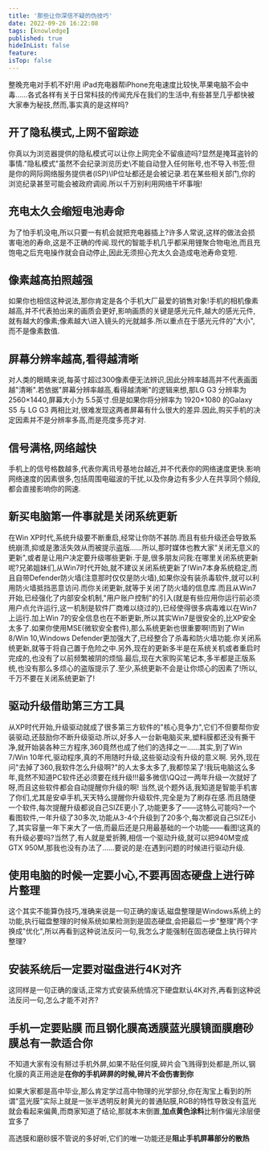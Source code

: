 ```yaml
---
title: '那些让你深信不疑的伪技巧'
date: 2022-09-26 16:22:08
tags: [knowledge]
published: true
hideInList: false
feature: 
isTop: false
---
```


整晚充电对手机不好!用 iPad充电器帮iPhone充电速度比较快,苹果电脑不会中毒……各式各样有关于日常科技的传闻充斥在我们的生活中,有些甚至几乎都快被大家奉为秘技,然而,事实真的是这样吗?

<!-- more -->

## 开了隐私模式,上网不留踪迹

  你真以为浏览器提供的隐私模式可以让你上网完全不留痕迹吗?显然是掩耳盗铃的事情."隐私模式"虽然不会纪录浏览历史\不能自动登入任何账号,也不导入书签;但是你的网际网络服务提供者(ISP)\IP位址都还是会被记录.若在某些相关部门,你的浏览纪录甚至可能会被政府调阅.所以千万别利用网络干坏事哦!
## 充电太久会缩短电池寿命

  为了怕手机没电,所以只要一有机会就把充电器插上?许多人常说,这样的做法会损害电池的寿命,这是不正确的传闻.现代的智能手机几乎都采用锂聚合物电池,而且充饱电之后充电操作就会自动停止,因此无须担心充太久会造成电池寿命变短.

## 像素越高拍照越强

  如果你也相信这种说法,那你肯定是各个手机大厂最爱的销售对象!手机的相机像素越高,并不代表拍出来的画质会更好,影响画质的关键是感光元件,越大的感光元件,就有越大的像素;像素越大\进入镜头的光就越多.所以重点在于感光元件的"大小",而不是像素数值.

## 屏幕分辨率越高,看得越清晰

  对人类的眼睛来说,每英寸超过300像素便无法辨识,因此分辨率越高并不代表画面越"清晰".若依据"屏幕分辨率越高,看得越清晰"的逻辑来想,那LG G3 分辨率为 2560×1440,屏幕大小为 5.5英寸.但是如果你将分辨率为 1920×1080 的Galaxy S5 与 LG G3 两相比对,很难发现这两者屏幕有什么很大的差异.因此,购买手机的决定因素并不是分辨率多高,而是亮度多亮才对.

## 信号满格,网络越快

  手机上的信号格数越多,代表你离讯号基地台越近,并不代表你的网络速度更快.影响网络速度的因素很多,包括周围电磁波的干扰,以及你身边有多少人在共享同个频段,都会直接影响你的网速.

## 新买电脑第一件事就是关闭系统更新

  在Win XP时代,系统升级要不断重启,经常让你防不甚防.而且有些升级还会导致系统崩溃,抑或是激活失效从而被提示盗版……所以,那时媒体也教大家"关闭无意义的更新",或者是让用户决定要升级哪些更新.于是,很多朋友问我:在哪里关闭系统更新呢?兄弟姐妹们,从Win7时代开始,就不建议关闭系统更新了!Win7本身系统稳定,而且自带Defender防火墙(注意那时仅仅是防火墙),如果你没有装杀毒软件,就可以利用防火墙抵挡恶意访问.而你关闭更新,就等于关闭了防火墙的信息库.而且从Win7开始,已经强化了内部安全机制,"用户账户控制"的引入(就是有些应用你运行前必须用户点允许运行,这一机制是软件厂商难以绕过的),已经使得很多病毒难以在Win7上运行.加上Win 7的安全信息也在不断更新,所以其实Win7是很安全的,比XP安全太多了.如果你使用MSE(微软安全套件),那么系统更新也很重要啊!而到了Win 8/Win 10,Windows Defender更加强大了,已经整合了杀毒和防火墙功能.你关闭系统更新,就等于将自己置于危险之中.另外,现在的更新多半是在系统关机或者重启时完成的,也没有了以前频繁被阴的烦恼.最后,现在大家购买笔记本,多半都是正版系统,也没有那么多烦心的盗版提示了.至少,系统更新不会是让你烦心的因素了!所以,千万不要在关闭系统更新了!

## 驱动升级借助第三方工具

  从XP时代开始,升级驱动就成了很多第三方软件的"核心竞争力",它们不但要帮你安装驱动,还鼓励你不断升级驱动.所以,好多人一台新电脑买来,塑料膜都还没有撕干净,就开始装各种三方程序,360竟然也成了他们的选择之一……其实,到了Win 7/Win 10年代,驱动程序,真的不用随时升级,这些驱动没有升级的意义啊.  另外,现在问"去掉了360,我软件怎么升级啊?"的人太多太多了,我都惊呆了!我玩电脑这么多年,竟然不知道PC软件还必须要在线升级!!!最多微信\QQ过一两年升级一次就好了呀,而且这些软件都会自动提醒你升级的啊!  当然,说个题外话,我知道是智能手机害了你们,尤其是安卓手机,天天特么提醒你升级软件,完全是为了刷存在感.而且随便一个软件,每次提醒升级都说自己SIZE更小了,功能更多了——这特么可能吗?一个看图软件,一年升级了30多次,功能从3-4个升级到了20多个,每次都说自己SIZE小了,其实容量一年下来大了一倍,而最后还是只用最基础的一个功能——看图!这真的有升级必要吗?当然了,有人就是爱折腾,相信一个驱动升级,就可以把940M变成GTX 950M,那我也没有办法了……要说的是:在遇到问题的时候进行驱动升级.

## 使用电脑的时候一定要小心,不要再固态硬盘上进行碎片整理
  这个其实不能算伪技巧,准确来说是一句正确的废话,磁盘整理是Windows系统上的功能,执行磁盘整理的时候系统如果检测到是固态硬盘,会把最后一步"整理"两个字换成"优化",所以再看到这种说法反问一句,我怎么才能强制在固态硬盘上执行碎片整理?
## 安装系统后一定要对磁盘进行4K对齐

  这同样是一句正确的废话,正常方式安装系统情况下硬盘默认4K对齐,再看到这种说法反问一句,怎么才能不对齐?

## 手机一定要贴膜 而且钢化膜高透膜蓝光膜镜面膜磨砂膜总有一款适合你
不知道大家有没有掰过手机外屏,如果不贴任何膜,碎片会飞溅得到处都是,所以,钢化膜的真正用途是**在你的手机碎屏的时候,碎片不会伤害到你**

如果大家都是高中毕业,那么肯定学过高中物理的光学部分,你在淘宝上看到的所谓"蓝光膜"实际上就是一张半透明反射黄光的普通贴膜,RGB的特性导致没有蓝光就会看起来偏黄,而商家知道了结论,那就本末倒置,**加点黄色涂料**比制作偏光涂层便宜多了

高透膜和磨砂膜不管说的多好听,它们的唯一功能还是**阻止手机屏幕部分的散热**
